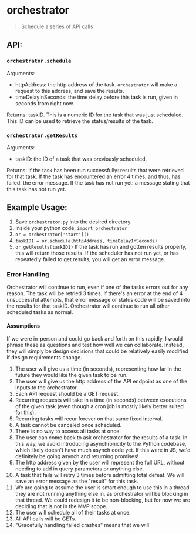 # orchestrator
> Schedule a series of API calls

## API:

### `orchestrator.schedule`
Arguments:
- httpAddress: the http address of the task. `orchestrator` will make a request to this address, and save the results.
- timeDelayInSeconds: the time delay before this task is run, given in seconds from right now.

Returns: 
taskID. This is a numeric ID for the task that was just scheduled. This ID can be used to retrieve the status/results of the task.

### `orchestrator.getResults`
Arguments:
- taskID: the ID of a task that was previously scheduled.

Returns:
If the task has been run successfully: results that were retrieved for that task.
If the task has encountered an error 4 times, and thus, has failed: the error message.
If the task has not run yet: a message stating that this task has not run yet. 


## Example Usage:
1. Save `orchestrator.py` into the desired directory.
2. Inside your python code, `import orchestrator`
3. `or = orchestrator['start']()`
3. `taskID1 = or.schedule(httpAddress, timeDelayInSeconds)`
4. `or.getResults(taskID1)` If the task has run and gotten results properly, this will return those results. If the scheduler has not run yet, or has repeatedly failed to get results, you will get an error message.

### Error Handling
Orchestrator will continue to run, even if one of the tasks errors out for any reason. The task will be retried 3 times. If there's an error at the end of 4 unsuccessful attempts, that error message or status code will be saved into the results for that taskID. Orchestrator will continue to run all other scheduled tasks as normal. 


#### Assumptions

If we were in-person and could go back and forth on this rapidly, I would phrase these as questions and test how well we can collaborate. Instead, they will simply be design decisions that could be relatively easily modified if design requirements change. 

  1. The user will give us a time (in seconds), representing how far in the future they would like the given task to be run. 
  2. The user will give us the http address of the API endpoint as one of the inputs to the orchestrator.
  3. Each API request should be a GET request.
  4. Recurring requests will take in a time (in seconds) between executions of the given task (even though a cron job is mostly likely better suited for this). 
  5. Recurring tasks will recur forever on that same fixed interval.
  6. A task cannot be canceled once scheduled. 
  7. There is no way to access all tasks at once.
  8. The user can come back to ask orchestrator for the results of a task. In this way, we avoid introducing asynchronicity to the Python codebase, which likely doesn't have much asynch code yet. If this were in JS, we'd definitely be going asynch and returning promises! 
  9. The http address given by the user will represent the full URL, without needing to add in query parameters or anything else.
  10. A task that fails will retry 3 times before admitting total defeat. We will save an error message as the "result" for this task.
  11. We are going to assume the user is smart enough to use this in a thread they are not running anything else in, as orchestrator will be blocking in that thread. We could redesign it to be non-blocking, but for now we are deciding that is not in the MVP scope. 
  12. The user will schedule all of their tasks at once.
  13. All API calls will be GETs. 
  14. "Gracefully handling failed crashes" means that we will 
 
